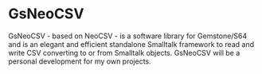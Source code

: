 # GsNeoCSV
GsNeoCSV - based on NeoCSV - is a software library for Gemstone/S64 and is an elegant and efficient standalone Smalltalk framework to read and write CSV converting to or from Smalltalk objects. GsNeoCSV will be a personal development for my own projects.

